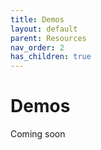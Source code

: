 ```yaml
---
title: Demos
layout: default
parent: Resources
nav_order: 2
has_children: true
---
```


# Demos

Coming soon